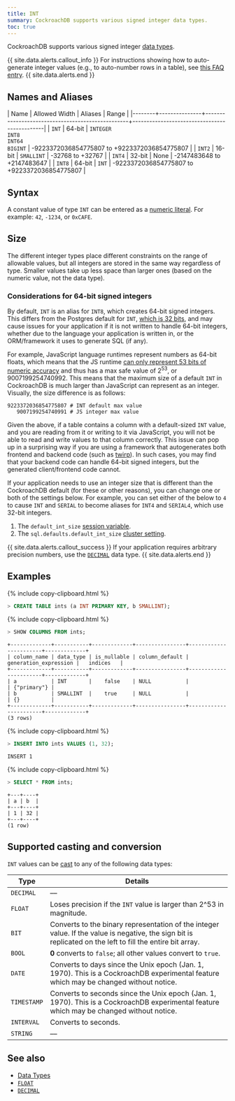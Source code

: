 ```yaml
---
title: INT
summary: CockroachDB supports various signed integer data types.
toc: true
---
```


CockroachDB supports various signed integer [data types](data-types.html).

{{ site.data.alerts.callout_info }}
For instructions showing how to auto-generate integer values (e.g., to auto-number rows in a table), see [this FAQ entry](sql-faqs.html#how-do-i-auto-generate-unique-row-ids-in-cockroachdb).
{{ site.data.alerts.end }}

## Names and Aliases

| Name   | Allowed Width | Aliases                                          | Range                                        |
|--------+---------------+--------------------------------------------------+----------------------------------------------|
| `INT`  | 64-bit        | `INTEGER`<br />`INT8`<br />`INT64`<br />`BIGINT` | -9223372036854775807 to +9223372036854775807 |
| `INT2` | 16-bit        | `SMALLINT`                                       | -32768 to +32767                             |
| `INT4` | 32-bit        | None                                             | -2147483648 to +2147483647                   |
| `INT8` | 64-bit        | `INT`                                            | -9223372036854775807 to +9223372036854775807 |

## Syntax

A constant value of type `INT` can be entered as a [numeric literal](sql-constants.html#numeric-literals).
For example: `42`, `-1234`, or `0xCAFE`.

## Size

The different integer types place different constraints on the range of allowable values, but all integers are stored in the same way regardless of type. Smaller values take up less space than larger ones (based on the numeric value, not the data type).

### Considerations for 64-bit signed integers

By default, `INT` is an alias for `INT8`, which creates 64-bit signed integers. This differs from the Postgres default for `INT`, [which is 32 bits](https://www.postgresql.org/docs/9.6/datatype-numeric.html), and may cause issues for your application if it is not written to handle 64-bit integers, whether due to the language your application is written in, or the ORM/framework it uses to generate SQL (if any).

For example, JavaScript language runtimes represent numbers as 64-bit floats, which means that the JS runtime [can only represent 53 bits of numeric accuracy](http://2ality.com/2012/04/number-encoding.html) and thus has a max safe value of 2<sup>53</sup>, or 9007199254740992.  This means that the maximum size of a default `INT` in CockroachDB is much larger than JavaScript can represent as an integer. Visually, the size difference is as follows:

```
9223372036854775807 # INT default max value
   9007199254740991 # JS integer max value
```

Given the above, if a table contains a column with a default-sized `INT` value, and you are reading from it or writing to it via JavaScript, you will not be able to read and write values to that column correctly. This issue can pop up in a surprising way if you are using a framework that autogenerates both frontend and backend code (such as [twirp](https://github.com/twitchtv/twirp)). In such cases, you may find that your backend code can handle 64-bit signed integers, but the generated client/frontend code cannot.

If your application needs to use an integer size that is different than the CockroachDB default (for these or other reasons), you can change one or both of the settings below. For example, you can set either of the below to `4` to cause `INT` and `SERIAL` to become aliases for `INT4` and `SERIAL4`, which use 32-bit integers.

1. The `default_int_size` [session variable](set-vars.html).
2. The `sql.defaults.default_int_size` [cluster setting](cluster-settings.html).

{{ site.data.alerts.callout_success }}
If your application requires arbitrary precision numbers, use the [`DECIMAL`](decimal.html) data type.
{{ site.data.alerts.end }}

## Examples

{%  include copy-clipboard.html %}
~~~ sql
> CREATE TABLE ints (a INT PRIMARY KEY, b SMALLINT);
~~~

{%  include copy-clipboard.html %}
~~~ sql
> SHOW COLUMNS FROM ints;
~~~

~~~
+-------------+-----------+-------------+----------------+-----------------------+-------------+
| column_name | data_type | is_nullable | column_default | generation_expression |   indices   |
+-------------+-----------+-------------+----------------+-----------------------+-------------+
| a           | INT       |    false    | NULL           |                       | {"primary"} |
| b           | SMALLINT  |    true     | NULL           |                       | {}          |
+-------------+-----------+-------------+----------------+-----------------------+-------------+
(3 rows)
~~~

{%  include copy-clipboard.html %}
~~~ sql
> INSERT INTO ints VALUES (1, 32);
~~~

~~~
INSERT 1
~~~

{%  include copy-clipboard.html %}
~~~ sql
> SELECT * FROM ints;
~~~

~~~
+---+----+
| a | b  |
+---+----+
| 1 | 32 |
+---+----+
(1 row)
~~~

## Supported casting and conversion

`INT` values can be [cast](data-types.html#data-type-conversions-and-casts) to any of the following data types:

Type | Details
-----|--------
`DECIMAL` | ––
`FLOAT` | Loses precision if the `INT` value is larger than 2^53 in magnitude.
`BIT` | Converts to the binary representation of the integer value. If the value is negative, the sign bit is replicated on the left to fill the entire bit array.
`BOOL` | **0** converts to `false`; all other values convert to `true`.
`DATE` | Converts to days since the Unix epoch (Jan. 1, 1970). This is a CockroachDB experimental feature which may be changed without notice.
`TIMESTAMP` | Converts to seconds since the Unix epoch (Jan. 1, 1970). This is a CockroachDB experimental feature which may be changed without notice.
`INTERVAL` | Converts to seconds.
`STRING` | ––

## See also

- [Data Types](data-types.html)
- [`FLOAT`](float.html)
- [`DECIMAL`](decimal.html)
